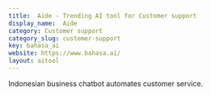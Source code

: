 ```yaml
---
title:  Aide - Trending AI tool for Customer support
display_name:  Aide
category: Customer support
category_slug: customer-support
key: bahasa_ai
website: https://www.bahasa.ai/
layout: aitool
---
```


Indonesian business chatbot automates customer service.
